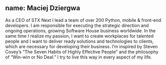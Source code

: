 name: Maciej Dziergwa
---
As a CEO of STX Next I lead a team of over 200 Python, mobile & front-end developers. I am responsible for executing the strategic direction and ongoing operations, growing Software House business worldwide. In the same time I realize my passion, I want to create workplaces for talented people and I want to deliver ready solutions and technologies to clients, which are necessary for developing their business. I’m inspired by Steven Covey’s “The Seven Habits of Highly Effective People” and the philosophy of “Win-win or No Deal.” I try to live this way in every aspect of my life.

